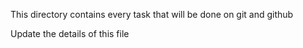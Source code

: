 This directory contains every task that will be done on git and github

Update the details of this file

